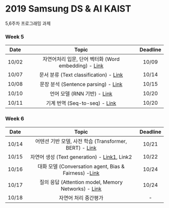 # 2019 Samsung DS & AI KAIST

5,6주차 프로그래밍 과제


### Week 5
| Date | Topic | Deadline | 
|:-------:|:-------:|:------:|
|  10/02 |  자연어처리 입문, 단어 벡터화 (Word embedding) - [Link](https://github.com/hanjy1777/KAIST-NLP-tutorial )  |   10/09    |
|  10/07 |  	문서 분류 (Text classification) - [Link](https://github.com/Nardien/samsung_text_classification) | 10/14  |       |
|  10/08 |  문장 분석 (Sentence parsing) - [Link](https://github.com/hankook/Samsung-AI-KAIST/tree/master/191008_Sentence_Parsing) | 10/15 |
|  10/10 |  언어 모델 (RNN 기반) - [Link](https://github.com/psh01087/quiz_for_1010_kaist) | 10/20 |
|  10/11 |  기계 번역 (Seq-to-seq) - [Link](https://github.com/cheonbok94/Quiz_Kaist_1013) | 10/20 |

### Week 6
| Date | Topic | Deadline | 
|:-------:|:-------:|:------:|
|  10/14 |  어텐션 기반 모델, 사전 학습 (Transformer, BERT) - [Link](https://github.com/ts-kim/samsung-ai-kaist) | 10/21 |
|  10/15 |  자연어 생성 (Text generation) - [Link1](https://github.com/JinheonBaek/Samsung_Text_Generation_Tutorial), Link2 | 10/22 |  
|  10/16 |  	대화 모델 (Conversation agent, Bias & Fairness) -[Link](https://github.com/NoSyu/samsung-ds-kaist-ai-expert-2019-fall) | 10/24 |
|  10/17 |  	질의 응답 (Attention model, Memory Networks) - [Link](https://github.com/alohays/SAMSUNGxKAIST-AI-QA)   |   10/24   |
|  10/18 |  	자연어 처리 중간평가	  |   -    |
